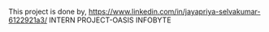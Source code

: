 This project is done by,
        https://www.linkedin.com/in/jayapriya-selvakumar-6122921a3/
INTERN PROJECT-OASIS INFOBYTE